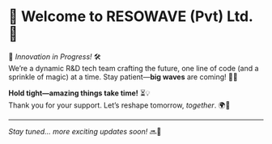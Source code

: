 # 🌟 Welcome to **RESOWAVE (Pvt) Ltd.** 🌟  

🚀 *Innovation in Progress!* 🛠️  
We’re a dynamic R&D tech team crafting the future, one line of code (and a sprinkle of magic) at a time. Stay patient—**big waves** are coming! 🌊✨  

**Hold tight—amazing things take time!** ⏳💡  
Thank you for your support. Let’s reshape tomorrow, *together*. 🌍🤝  

---  
*Stay tuned… more exciting updates soon!* 🔜🎉  
